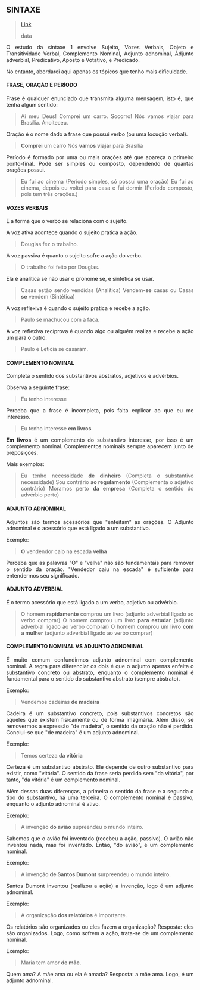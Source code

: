 <div align='justify'>

## SINTAXE

>[Link](https://)
>
>data

O estudo da sintaxe 1 envolve Sujeito, Vozes Verbais, Objeto e Transitividade Verbal, Complemento Nominal, Adjunto adnominal, Adjunto adverbial, Predicativo, Aposto e Votativo, e Predicado.

No entanto, abordarei aqui apenas os tópicos que tenho mais dificuldade.

#### FRASE, ORAÇÃO E PERÍODO

Frase é qualquer enunciado que transmita alguma mensagem, isto é, que tenha algum sentido:
>Ai meu Deus!
>Comprei um carro.
>Socorro!
>Nós vamos viajar para Brasília.
>Anoiteceu.

Oração é o nome dado a frase que possui verbo (ou uma locução verbal).
>**Comprei** um carro
>Nós **vamos viajar** para Brasília

Período é formado por uma ou mais orações até que apareça o primeiro ponto-final. Pode ser simples ou composto, dependendo de quantas orações possui.
>Eu fui ao cinema (Período simples, só possui uma oração)
>Eu fui ao cinema, depois eu voltei para casa e fui dormir (Período composto, pois tem três orações.)

#### VOZES VERBAIS

É a forma que o verbo se relaciona com o sujeito.

A voz ativa acontece quando o sujeito pratica a ação.
>Douglas fez o trabalho.

A voz passiva é quanto o sujeito sofre a ação do verbo.
>O trabalho foi feito por Douglas.

Ela é analítica se não usar o pronome se, e sintética se usar.
>Casas estão sendo vendidas (Analítica)
>Vendem-**se** casas ou Casas **se** vendem (Sintética)

A voz reflexiva é quando o sujeito pratica e recebe a ação.
>Paulo se machucou com a faca.

A voz reflexiva recíprova é quando algo ou alguém realiza e recebe a ação um para o outro.
>Paulo e Letícia se casaram.

#### COMPLEMENTO NOMINAL

Completa o sentido dos substantivos abstratos, adjetivos e advérbios.

Observa a seguinte frase:
>Eu tenho interesse

Perceba que a frase é incompleta, pois falta explicar ao que eu me interesso.
>Eu tenho interesse **em livros**

**Em livros** é um complemento do substantivo interesse, por isso é um complemento nominal. Complementos nominais sempre aparecem junto de preposições.

Mais exemplos:

>Eu tenho necessidade **de dinheiro** (Completa o substantivo necessidade)
>Sou contrário **ao regulamento** (Complementa o adjetivo contrário)
>Moramos perto **da empresa** (Completa o sentido do advérbio perto)

#### ADJUNTO ADNOMINAL

Adjuntos são termos acessórios que "enfeitam" as orações. O Adjunto adnominal é o acessório que está ligado a um substantivo.

Exemplo:

>**O** vendendor caio na escada **velha**

Perceba que as palavras "O" e "velha" não são fundamentais para remover o sentido da oração. "Vendedor caiu na escada" é suficiente para entendermos seu significado.

#### ADJUNTO ADVERBIAL

É o termo acessório que está ligado a um verbo, adjetivo ou advérbio.

>O homem **rapidamente** comprou um livro (adjunto adverbial ligado ao verbo comprar)
>O homem comprou um livro **para estudar** (adjunto adverbial ligado ao verbo comprar)
>O homem comprou um livro **com a mulher** (adjunto adverbial ligado ao verbo comprar)

#### COMPLEMENTO NOMINAL VS ADJUNTO ADNOMINAL

É muito comum confundirmos adjunto adnominal com complemento nominal. A regra para diferenciar os dois é que o adjunto apenas enfeita o substantivo concreto ou abstrato, enquanto o complemento nominal é fundamental para o sentido do substantivo abstrato (sempre abstrato).

Exemplo:
>Vendemos cadeiras **de madeira**

Cadeira é um substantivo concreto, pois substantivos concretos são aqueles que existem fisicamente ou de forma imaginária. Além disso, se removermos a expressão "de madeira", o sentido da oração não é perdido. Conclui-se que "de madeira" é um adjunto adnominal.

Exemplo:
>Temos certeza **da vitória**

Certeza é um substantivo abstrato. Ele depende de outro substantivo para existir, como "vitória". O sentido da frase seria perdido sem "da vitória", por tanto, "da vitória" é um complemento nominal.

Além dessas duas diferenças, a primeira o sentido da frase e a segunda o tipo do substantivo, há uma terceira. O complemento nominal é passivo, enquanto o adjunto adnominal é ativo.

Exemplo: 
>A invenção **do avião** supreendeu o mundo inteiro.

Sabemos que o avião foi inventado (recebeu a ação, passivo). O avião não inventou nada, mas foi inventado. Então, "do avião", é um complemento nominal.

Exemplo:
>A invenção **de Santos Dumont** surpreendeu o mundo inteiro. 

Santos Dumont inventou (realizou a ação) a invenção, logo é um adjunto adnominal.

Exemplo:
>A organização **dos relatórios** é importante.

Os relatórios são organizados ou eles fazem a organização? Resposta: eles são organizados. Logo, como sofrem a ação, trata-se de um complemento nominal.

Exemplo:
>Maria tem amor **de mãe**.

Quem ama? A mãe ama ou ela é amada? Resposta: a mãe ama. Logo, é um adjunto adnominal.

</div>